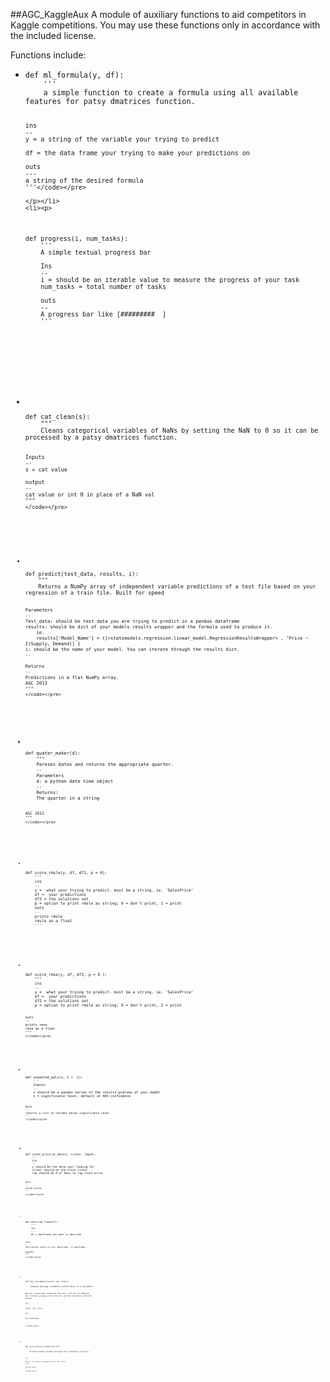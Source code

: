 ##AGC_KaggleAux
A module of auxiliary functions to aid competitors in Kaggle competitions. You may use these functions only in accordance with the included license.


Functions include:
<ul>
    <li><p>
<pre><code>def ml_formula(y, df):
    '''
    a simple function to create a formula using all available features for patsy dmatrices function. 

    ins  
    --
    y = a string of the variable your trying to predict

    df = the data frame your trying to make your predictions on 

    outs 
    ---
    a string of the desired formula
    '''</code></pre>

    </p></li>
    <li><p>
<pre><code>def progress(i, num_tasks):
    '''
    A simple textual progress bar
    
    Ins
    --
    i = should be an iterable value to measure the progress of your task
    num_tasks = total number of tasks

    outs 
    --
    A progress bar like [#########  ]
    '''
    </code></pre>
</p></li>
    <li><p>
<pre><code>def cat_clean(s):
    """
    Cleans categorical variables of NaNs by setting the NaN to 0 so it can be processed by a patsy dmatrices function.

    Inputs
    --
    s = cat value

    output
    --
    cat value or int 0 in place of a NaN val
    """
    </code></pre>
</p></li>
    <li><p>
<pre><code>def predict(test_data, results, i):
    """ 
    Returns a NumPy array of independent variable predictions of a test file based on your regression of a train file. Built for speed
    
    Parameters
    --
    Test_data: should be test data you are trying to predict in a pandas dataframe 
    results: should be dict of your models results wrapper and the formula used to produce it. 
        ie.  
        results['Model_Name'] = {[<statsmodels.regression.linear_model.RegressionResultsWrapper> , "Price ~ I(Supply, Demand)] }
    i: should be the name of your model. You can iterate through the results dict. 
    --
   
    Returns
    --
    Predictions in a flat NumPy array. 
    AGC 2013
    """
    </code></pre>
</p></li>
    <li><p>
<pre><code>def quater_maker(d):
    """
    Pareses dates and returns the appropriate quarter.
    --
    Parameters
    d: a python date time object
    --
    Returns:
    The quarter in a string
    
    AGC 2013
    """
    </code></pre>
</p></li>
    <li><p>
<pre><code>def score_rmsle(y, df, df2, p = 0):
    '''
    ins 
    --
    y =  what your trying to predict. must be a string. ie. 'SalesPrice'
    df =  your predictions
    df2 = the solutions set
    p = option to print rmsle as string; 0 = don't print, 1 = print 
    outs
    --
    prints rmsle
    rmsle as a float
    '''
    </code></pre>
</p></li>
    <li><p>
<pre><code>def score_rmse(y, df, df2, p = 0 ):
    """
    ins 
    --
    y =  what your trying to predict. must be a string. ie. 'SalesPrice'
    df =  your predictions
    df2 = the solutions set
    p = option to print rmsle as string; 0 = don't print, 1 = print

    outs
    --
    prints rmse
    rmse as a float
    """
    </code></pre>
</p></li>
    <li><p>
<pre><code>def unwanted_pals(x, s = .1):
    '''
    Inputs 
    --
    x should be a pandas series of the results.pvalues of your model
    s = significance level, default at 90% confidence
    
    Outs
    --
    returns a list of columns below significance level
    '''
    </code></pre>
</p></li>
    <li><p>
<pre><code>def stock_price_at_date(x, ticker, lag=0):
    '''
    ins
    --
    x should be the date your looking for 
    ticker should be the stock ticker
    lag should be # of days to lag stock price

    outs
    --
    stock price.
    '''
    </code></pre>
</p></li>
<li><p>
<pre><code>def describe_frame(df):
    """
    ins 
    ---
    df = dataframe you want to describe

    outs
    ---
    descriptive stats on your dataframe, in dataframe.

    agc2013
    """
    </code></pre>
</p></li>
<li><p>
<pre><code>def bin_residuals(resid, var, bins):
    '''
    Compute average residuals within bins of a variable.
    
    Returns a dataframe indexed by the bins, with the bin midpoint,
    the residual average within the bin, and the confidence interval 
    bounds.
    
    ins 
    -- 
    resid, var, bins

    out
    --
    bin DataFrame

    '''
    </code></pre>
</p></li>
<li><p>
<pre><code>def plot_binned_residuals(bin_df):
    '''
    Plotted binned residual averages and confidence intervals.
    
    ins
    --
    bin_df ie from bin_residuals(resid, var, bins)
    outs
    --
    pretty plots
    '''
    </code></pre>
</p></li>
</ul>